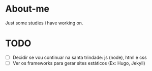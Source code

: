 # About-me

Just some studies i have working on.

# TODO
- [ ] Decidir se vou continuar na santa trindade: js (node), html e css
- [ ] Ver os frameworks para gerar sites estáticos (Ex: Hugo, Jekyll)
